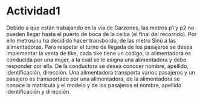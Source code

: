 # Actividad1
Debido a que están trabajando en la vía de Garzones, las metros p1 y p2 no pueden llegar hasta el puerto de boca de la ceiba (el final del recorrido). Por ello metrosinu ha decidido hacer transbordo, de las metro Sinú a las alimentadoras. Para respetar el turno de llegada de los pasajeros se desea implementar la venta de tike, cada tike tiene un código, la alimentadora es conducida por una mujer, a la cual se le asigna una alimentadora y debe responder por ella. De la conductora se desea conocer nombre, apellido, identificación, dirección. Una alimentadora transporta varios pasajeros y un pasajero es transportado por una alimentadora, de la alimentadora se conoce la matrícula y el modelo y de los pasajeros el nombre, apellido identificación y dirección.
